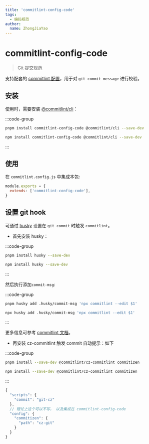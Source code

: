 ```yaml
---
title: 'commitlint-config-code'
tags:
  - 编码规范
author:
  name: ZhongJiaYao
---
```


# commitlint-config-code

> Git 提交规范

支持配套的 [commitlint 配置](https://commitlint.js.org/#/concepts-shareable-config)，用于对 `git commit message` 进行校验。

## 安装

使用时，需要安装 [@commitlint/cli](https://www.npmjs.com/package/@commitlint/cli)：

:::code-group

```sh [安装 PNPM]
pnpm install commitlint-config-code @commitlint/cli --save-dev
```

```sh [安装 npm]
npm install commitlint-config-code @commitlint/cli --save-dev
```

:::

## 使用

在 `commitlint.config.js` 中集成本包:

```javascript
module.exports = {
  extends: ['commitlint-config-code'],
}
```

## 设置 git hook

可通过 [husky](https://www.npmjs.com/package/husky) 设置在 `git commit` 时触发 `commitlint`。

- 首先安装 husky：

:::code-group

```sh [安装 PNPM]
pnpm install husky --save-dev
```

```sh [安装 npm]
npm install husky --save-dev
```

:::

然后执行添加`commit-msg`:

:::code-group

```sh [安装 PNPM]
pnpm husky add .husky/commit-msg 'npx commitlint --edit $1'
```

```sh [安装 npm]
npx husky add .husky/commit-msg 'npx commitlint --edit $1'
```

:::

更多信息可参考 [commitlint 文档](https://commitlint.js.org/#/guides-local-setup?id=install-husky)。

- 再安装 cz-commitlint 触发 commit 自动提示：如下

:::code-group

```sh [安装 PNPM]
pnpm install --save-dev @commitlint/cz-commitlint commitizen
```

```sh [安装 npm]
npm install --save-dev @commitlint/cz-commitlint commitizen
```

:::

```js
{
  "scripts": {
    "commit": "git-cz"
  },
  // 理论上这个可以不写， 以及集成在 commitlint-config-code
  "config": {
    "commitizen": {
      "path": "cz-git"
    }
  }
}
```

